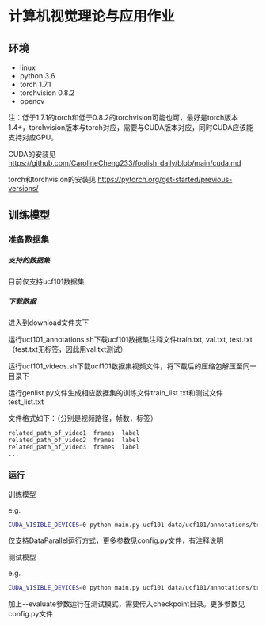 # 计算机视觉理论与应用作业

## 环境
 + linux
 + python 3.6
 + torch 1.7.1
 + torchvision 0.8.2
 + opencv

注：低于1.7.1的torch和低于0.8.2的torchvision可能也可，最好是torch版本1.4+，torchvision版本与torch对应，需要与CUDA版本对应，同时CUDA应该能支持对应GPU。

CUDA的安装见 https://github.com/CarolineCheng233/foolish_daily/blob/main/cuda.md

torch和torchvision的安装见 https://pytorch.org/get-started/previous-versions/


## 训练模型

### 准备数据集
##### 支持的数据集

目前仅支持ucf101数据集

##### 下载数据

进入到download文件夹下

运行ucf101_annotations.sh下载ucf101数据集注释文件train.txt, val.txt, test.txt（test.txt无标签，因此用val.txt测试）

运行ucf101_videos.sh下载ucf101数据集视频文件，将下载后的压缩包解压至同一目录下

运行genlist.py文件生成相应数据集的训练文件train_list.txt和测试文件test_list.txt

文件格式如下：（分别是视频路径，帧数，标签）

```
related_path_of_video1  frames  label
related_path_of_video2  frames  label
related_path_of_video3  frames  label
...
```


### 运行

训练模型

e.g.

```bash
CUDA_VISIBLE_DEVICES=0 python main.py ucf101 data/ucf101/annotations/train_list.txt data/ucf101/annotations/val_list.txt data/ucf101/UCF-101 --gd 20 --lr 0.01 --epoch 60 -b12 -j4
```
仅支持DataParallel运行方式，更多参数见config.py文件，有注释说明


测试模型

e.g.

```bash
CUDA_VISIBLE_DEVICES=0 python main.py ucf101 data/ucf101/annotations/train_list.txt data/ucf101/annotations/val_list.txt data/ucf101/UCF-101 --evaluate --resume your_pretrained_mode_path -b12 -j4
```

加上--evaluate参数运行在测试模式，需要传入checkpoint目录。更多参数见config.py文件

